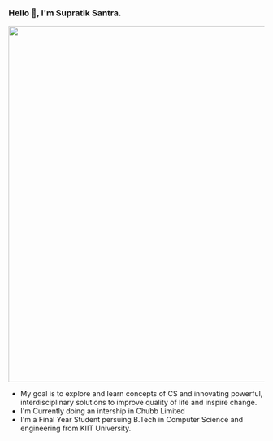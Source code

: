 ### Hello 👋, I'm Supratik Santra.

<p align="center">
<img src="https://s3.amazonaws.com/adweek-shorthand-editorial/uncannyvalley/assets/BLSQBO9z15/genesis01-nolight.gif" width=700/>
</p>

- My goal is to  explore and learn concepts of CS  and innovating powerful, interdisciplinary solutions to improve quality of life and inspire change.
- I'm Currently doing an intership in Chubb Limited
- I'm a Final Year Student persuing B.Tech in Computer Science and engineering from  KIIT University.
